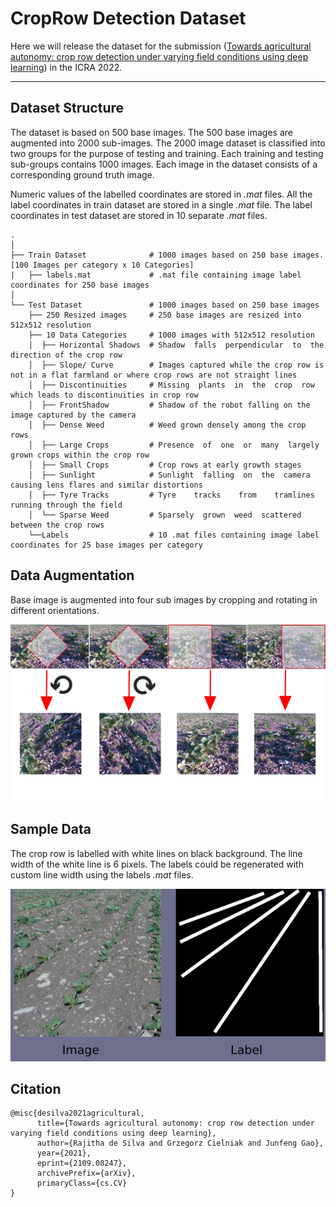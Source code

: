 # CropRow Detection Dataset

Here we will release the dataset for the submission ([Towards agricultural autonomy: crop row detection under varying field conditions using deep learning](http://arxiv.org/abs/2109.08247)) in the ICRA 2022.

---
## Dataset Structure
The dataset is based on 500 base images. The 500 base images are augmented into 2000 sub-images. The 2000 image dataset is classified into two groups for the purpose of testing and training. Each training and testing sub-groups contains 1000 images. Each image in the dataset consists of a corresponding ground truth image. 

Numeric values of the labelled coordinates are stored in *.mat* files. All the label coordinates in train dataset are stored in a single *.mat* file. The label coordinates in test dataset are stored in 10 separate *.mat* files.

    .
    │
    ├── Train Dataset              # 1000 images based on 250 base images. [100 Images per category x 10 Categories]
    |   ├── labels.mat             # .mat file containing image label coordinates for 250 base images
    │
    └── Test Dataset               # 1000 images based on 250 base images
        ├── 250 Resized images     # 250 base images are resized into 512x512 resolution
        ├── 10 Data Categories     # 1000 images with 512x512 resolution
        │  ├── Horizontal Shadows  # Shadow  falls  perpendicular  to  the  direction of the crop row
        │  ├── Slope/ Curve        # Images captured while the crop row is not in a flat farmland or where crop rows are not straight lines
        │  ├── Discontinuities     # Missing  plants  in  the  crop  row  which leads to discontinuities in crop row
        │  ├── FrontShadow         # Shadow of the robot falling on the image captured by the camera
        │  ├── Dense Weed          # Weed grown densely among the crop rows
        │  ├── Large Crops         # Presence  of  one  or  many  largely  grown crops within the crop row
        │  ├── Small Crops         # Crop rows at early growth stages
        │  ├── Sunlight            # Sunlight  falling  on  the  camera  causing lens flares and similar distortions
        │  ├── Tyre Tracks         # Tyre    tracks    from    tramlines    running through the field
        │  └── Sparse Weed         # Sparsely  grown  weed  scattered  between the crop rows
        └──Labels                  # 10 .mat files containing image label coordinates for 25 base images per category

## Data Augmentation
Base image is augmented into four sub images by cropping and rotating in different orientations.

![metadata/cropping.jpg](metadata/cropping.jpg)

## Sample Data
The crop row is labelled with white lines on black background. The line width of the white line is 6 pixels. The labels could be regenerated with custom line width using the labels *.mat* files.

![metadata/DataSample.jpg](metadata/DataSample.jpg)


## Citation

```
@misc{desilva2021agricultural,
      title={Towards agricultural autonomy: crop row detection under varying field conditions using deep learning},
      author={Rajitha de Silva and Grzegorz Cielniak and Junfeng Gao},
      year={2021},
      eprint={2109.08247},
      archivePrefix={arXiv},
      primaryClass={cs.CV}
}
```
